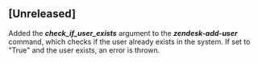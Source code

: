 ## [Unreleased]
Added the ***check_if_user_exists*** argument to the ***zendesk-add-user*** command, which checks if the user already exists in the system. If set to "True" and the user exists, an error is thrown. 
